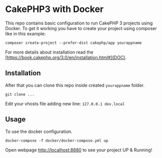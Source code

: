 # CakePHP3 with Docker

This repo contains basic configuration to run CakePHP 3 projects using Docker.
To get it working you have to create your project using composer like in this example:

`composer create-project --prefer-dist cakephp/app yourappname`

For more details about installation read the [https://book.cakephp.org/3.0/en/installation.html#](DOC).

## Installation
After that you can clone this repo inside created `yourappname` folder.

`git clone ...`

Edit your vhosts file adding new line:
`127.0.0.1 dev.local`

## Usage
To use the docker configuration.

`docker-compose -f docker/docker-compose.yml up`

Open webpage [http://localhost:8880](http://localhost:8880) to see your project UP & Running!